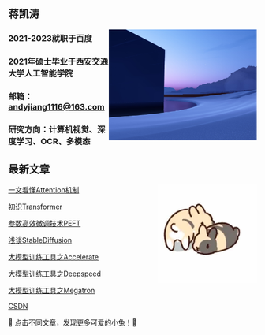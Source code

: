 

## 蒋凯涛

<img src="imgs/微信图片_20240908163529.jpg" width="300" align="right"  />

### 2021-2023就职于百度
### 2021年硕士毕业于西安交通大学人工智能学院
### 邮箱：andyjiang1116@163.com
### 研究方向：计算机视觉、深度学习、OCR、多模态

## 最新文章
 
<img  src="imgs/aggr2-avbdn.gif"  width="200"  align="right"  />

[一文看懂Attention机制](blogs/llm/transformers/attention.md)

[初识Transformer](blogs/llm/transformers/transformer.md)

[参数高效微调技术PEFT](blogs/llm/peft/peft.md)

[浅谈StableDiffusion](blogs/llm/StableDiffusion/stable_diffusion.md)

[大模型训练工具之Accelerate](blogs/llm/accelerate/accelerate.md)

[大模型训练工具之Deepspeed](blogs/llm/deepspeed/deepspeed.md)

[大模型训练工具之Megatron](blogs/llm/megatron/megatron.md)

[CSDN](https://blog.csdn.net/andyjkt?type=blog)

:rabbit2:  点击不同文章，发现更多可爱的小兔！:rabbit2:
